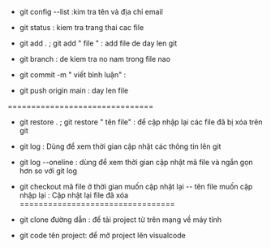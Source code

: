 - git config --list :kim tra tên và địa chỉ email


- git status : kiem tra trang thai cac file
- git add . ; git add " file " : add file de day len git 
- git branch : de kiem tra no nam trong file nao
- git commit -m " viết bình luận" :
- git push origin main : day len file



===============================

- git restore . ; git restore " tên file" : để cập nhập lại các file đã bị xóa trên git


- git log : Dùng để xem thời gian cập nhật các thông tin lên git
- git log --oneline : dùng để xem thời gian cập nhật mã file và ngắn gọn hơn so với git log

- git checkout mã file ở thời gian muốn cập nhật lại -- tên file muốn cập nhập lại :  Cập nhật lại file đã xóa
=================================
-  git clone đường dẫn : để tải project từ trên mạng về máy tính
- git code tên project:  để mở project lên visualcode